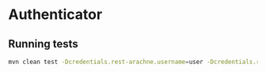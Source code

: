 # Authenticator


## Running tests

```bash
mvn clean test -Dcredentials.rest-arachne.username=user -Dcredentials.rest-arachne.password=password -Dcredentials.rest-atlas.username=user -Dcredentials.rest-atlas.password=password
```
